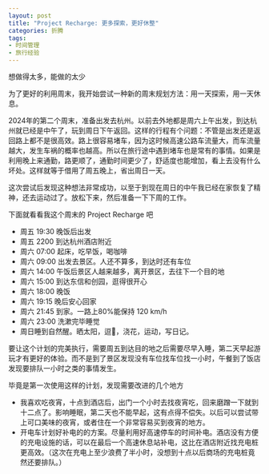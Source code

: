 ```yaml
---
layout: post
title: "Project Recharge: 更多探索，更好休整"
categories: 折腾
tags:
- 时间管理
- 旅行经验
---
```


想做得太多，能做的太少

为了更好的利用周末，我开始尝试一种新的周末规划方法：用一天探索，用一天休息。

2024年的第二个周末，准备出发去杭州。以前去外地都是周六上午出发，到达杭州就已经是中午了，玩到周日下午返回。这样的行程有个问题：不管是出发还是返回路上都不是很高效。路上很容易堵车，因为这时候高速公路车流量大，而车流量越大，发生车祸的概率也越高。所以在旅行途中遇到堵车也是常有的事情。如果是利用晚上来通勤，路更顺了，通勤时间更少了，舒适度也能增加，看上去没有什么坏处。这样就等于借用了周五晚上，省出周日一天。

这次尝试后发现这种想法非常成功，以至于到现在周日的中午我已经在家恢复了精神，还去运动过了。放松下来，然后准备一下下周的工作。

下面就看看我这个周末的 Project Recharge 吧

* 周五 19:30 晚饭后出发
* 周五 2200 到达杭州酒店附近
* 周六 07:00 起床，吃早饭，喝咖啡
* 周六 09:00 出发去景区。人还不算多，到达时还有车位
* 周六 14:00 午饭后景区人越来越多，离开景区，去往下一个目的地
* 周六 15:00 到达东信和创园，逛得很开心
* 周六 18:00 晚饭
* 周六 19:15 晚后安心回家
* 周六 21:45 到家。一路上80%能保持 120 km/h
* 周六 23:00 洗漱完毕睡觉
* 周日睡到自然醒。晒太阳，逗🐶，浇花，运动，写日记。

要让这个计划的完美执行，需要周五到达目的地之后需要尽早入睡，第二天早起游玩才有更好的体验。而不是到了景区发现没有车位找车位找一小时，午餐到了饭店发现要排队一小时之类的事情发生。

毕竟是第一次使用这样的计划，发现需要改进的几个地方

* 我喜欢吃夜宵，十点到酒店后，出门一个小时去找夜宵吃，回来磨蹭一下就到十二点了。影响睡眠，第二天也不能早起，这有点得不偿失。以后可以尝试带上可口美味的夜宵，或者住在一个非常容易买到夜宵的地方。
* 开电车计划好补电的的方案。尽量利用好高速停车的时间补电。酒店没有方便的充电设施的话，可以在最后一个高速休息站补电，这比在酒店附近找充电桩更高效。（这次在充电上至少浪费了半小时，没想到十点以后商场的充电桩竟然还要排队。）